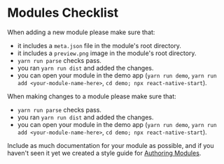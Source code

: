 # Modules Checklist

When adding a new module please make sure that:

- it includes a `meta.json` file in the module's root directory.
- it includes a `preview.png` image in the module's root directory.
- `yarn run parse` checks pass.
- you ran `yarn run dist` and added the changes.
- you can open your module in the demo app (`yarn run demo`, `yarn run add <your-module-name-here>`, `cd demo; npx react-native-start`).

When making changes to a module please make sure that:

- `yarn run parse` checks pass.
- you ran `yarn run dist` and added the changes.
- you can open your module in the demo app (`yarn run demo`, `yarn run add <your-module-name-here>`, `cd demo; npx react-native-start`).

Include as much documentation for your module as possible, and if you haven't seen it yet we created a style guide for [Authoring Modules](/modules/authoring-modules.html).
